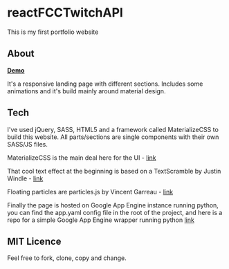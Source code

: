 # reactFCCTwitchAPI

This is my first portfolio website

## About

[**Demo**](https://www.dmukhovskyy.com/)

It's a responsive landing page with different sections.
Includes some animations and it's build mainly around material design.

## Tech

I've used jQuery, SASS, HTML5 and a framework called MaterializeCSS to build this website.
All parts/sections are single components with their own SASS/JS files.

MaterializeCSS is the main deal here for the UI - [link](http://materializecss.com/)

That cool text effect at the beginning is based on a TextScramble by Justin Windle - [link](https://codepen.io/soulwire/pen/mErPAK)

Floating particles are particles.js by Vincent Garreau - [link](https://github.com/VincentGarreau/particles.js/)

Finally the page is hosted on Google App Engine instance running python, you can find the app.yaml config file in the root of the project, and here is a repo for a simple Google App Engine wrapper running python [link](https://github.com/maxdyy/appEngineDevWrapper)

## MIT Licence

Feel free to fork, clone, copy and change.
